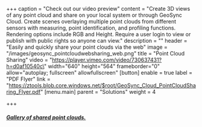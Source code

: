 +++
caption = "Check out our video preview"
content = "Create 3D views of any point cloud and share on your local system or through GeoSync Cloud.  Create scenes overlaying multiple point clouds from different sensors with measuring, point identification, and profiling functions.  Rendering options include RGB and Height.  Require a user login to view or publish with public rights so anyone can view."
description = ""
header = "Easily and quickly share your point clouds via the web"
image = "/images/geosync_pointcloudwebsharing_web.png"
title = "Point Cloud Sharing"
video = "https://player.vimeo.com/video/730637431?h=d0af10540c\" width=\"640\" height=\"564\" frameborder=\"0\" allow=\"autoplay; fullscreen\" allowfullscreen"
[button]
enable = true
label = "PDF Flyer"
link = "https://ztools.blob.core.windows.net/$root/GeoSync_Cloud_PointCloudSharing_Flyer.pdf"
[menu.main]
parent = "Solutions"
weight = 4

+++
##### [**Gallery of shared point clouds.**](https://www.ztools.geosync.cloud/gallery)